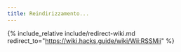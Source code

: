 ```yaml
---
title: Reindirizzamento...
---
```


{% include_relative include/redirect-wiki.md redirect_to="https://wiki.hacks.guide/wiki/Wii:RSSMii" %}
